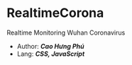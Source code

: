 # RealtimeCorona
Realtime Monitoring Wuhan Coronavirus
- Author: ***Cao Hưng Phú***
- Lang: ***CSS, JavaScript***
